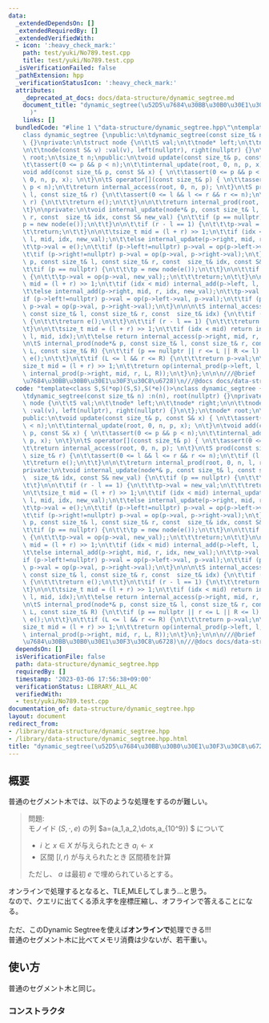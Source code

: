 ```yaml
---
data:
  _extendedDependsOn: []
  _extendedRequiredBy: []
  _extendedVerifiedWith:
  - icon: ':heavy_check_mark:'
    path: test/yuki/No789.test.cpp
    title: test/yuki/No789.test.cpp
  _isVerificationFailed: false
  _pathExtension: hpp
  _verificationStatusIcon: ':heavy_check_mark:'
  attributes:
    _deprecated_at_docs: docs/data-structure/dynamic_segtree.md
    document_title: "dynamic_segtree(\u52D5\u7684\u30BB\u30B0\u30E1\u30F3\u30C8\u6728\
      )"
    links: []
  bundledCode: "#line 1 \"data-structure/dynamic_segtree.hpp\"\ntemplate<class S,S(*op)(S,S),S(*e)()>\n\
    class dynamic_segtree {\npublic:\n\tdynamic_segtree(const size_t& n) :n(n), root(nullptr)\
    \ {}\nprivate:\n\tstruct node {\n\t\tS val;\n\t\tnode* left;\n\t\tnode* right;\n\
    \n\t\tnode(const S& v) :val(v), left(nullptr), right(nullptr) {}\n\t};\n\tnode*\
    \ root;\n\tsize_t n;\npublic:\n\tvoid update(const size_t& p, const S& x) { \n\
    \t\tassert(0 <= p && p < n);\n\t\tinternal_update(root, 0, n, p, x); \n\t}\n\t\
    void add(const size_t& p, const S& x) { \n\t\tassert(0 <= p && p < n);\n\t\tinternal_add(root,\
    \ 0, n, p, x); \n\t}\n\tS operator[](const size_t& p) { \n\t\tassert(0 <= p &&\
    \ p < n);\n\t\treturn internal_access(root, 0, n, p); \n\t}\n\tS prod(const size_t&\
    \ l, const size_t& r) {\n\t\tassert(0 <= l && l <= r && r <= n);\n\t\tif (l ==\
    \ r) {\n\t\t\treturn e();\n\t\t}\n\n\t\treturn internal_prod(root, 0, n, l, r);\n\
    \t}\n\nprivate:\n\tvoid internal_update(node*& p, const size_t& l, const size_t&\
    \ r, const  size_t& idx, const S& new_val) {\n\t\tif (p == nullptr) {\n\t\t\t\
    p = new node(e());\n\t\t}\n\n\t\tif (r - l == 1) {\n\t\t\tp->val = new_val;\n\t\
    \t\treturn;\n\t\t}\n\n\t\tsize_t mid = (l + r) >> 1;\n\t\tif (idx < mid) internal_update(p->left,\
    \ l, mid, idx, new_val);\n\t\telse internal_update(p->right, mid, r, idx, new_val);\n\
    \t\tp->val = e();\n\t\tif (p->left!=nullptr) p->val = op(p->left->val, p->val);\n\
    \t\tif (p->right!=nullptr) p->val = op(p->val, p->right->val);\n\t}\n\tvoid internal_add(node*&\
    \ p, const size_t& l, const size_t& r, const  size_t& idx, const S& new_val) {\n\
    \t\tif (p == nullptr) {\n\t\t\tp = new node(e());\n\t\t}\n\n\t\tif (r - l == 1)\
    \ {\n\t\t\tp->val = op(p->val, new_val);;\n\t\t\treturn;\n\t\t}\n\n\t\tsize_t\
    \ mid = (l + r) >> 1;\n\t\tif (idx < mid) internal_add(p->left, l, mid, idx, new_val);\n\
    \t\telse internal_add(p->right, mid, r, idx, new_val);\n\t\tp->val = e();\n\t\t\
    if (p->left!=nullptr) p->val = op(p->left->val, p->val);\n\t\tif (p->right!=nullptr)\
    \ p->val = op(p->val, p->right->val);\n\t}\n\n\n\tS internal_access(node*& p,\
    \ const size_t& l, const size_t& r, const  size_t& idx) {\n\t\tif (p == nullptr)\
    \ {\n\t\t\treturn e();\n\t\t}\n\t\tif (r - l == 1) {\n\t\t\treturn p->val;\n\t\
    \t}\n\n\t\tsize_t mid = (l + r) >> 1;\n\t\tif (idx < mid) return internal_access(p->left,\
    \ l, mid, idx);\n\t\telse return internal_access(p->right, mid, r, idx);\n\t}\n\
    \n\tS internal_prod(node*& p, const size_t& l, const size_t& r, const size_t&\
    \ L, const size_t& R) {\n\t\tif (p == nullptr || r <= L || R <= l) {\n\t\t\treturn\
    \ e();\n\t\t}\n\t\tif (L <= l && r <= R) {\n\t\t\treturn p->val;\n\t\t}\n\n\t\t\
    size_t mid = (l + r) >> 1;\n\t\treturn op(internal_prod(p->left, l, mid, L, R),\
    \ internal_prod(p->right, mid, r, L, R));\n\t}\n};\n\n\n///@brief  dynamic_segtree(\u52D5\
    \u7684\u30BB\u30B0\u30E1\u30F3\u30C8\u6728)\n///@docs docs/data-structure/dynamic_segtree.md\n"
  code: "template<class S,S(*op)(S,S),S(*e)()>\nclass dynamic_segtree {\npublic:\n\
    \tdynamic_segtree(const size_t& n) :n(n), root(nullptr) {}\nprivate:\n\tstruct\
    \ node {\n\t\tS val;\n\t\tnode* left;\n\t\tnode* right;\n\n\t\tnode(const S& v)\
    \ :val(v), left(nullptr), right(nullptr) {}\n\t};\n\tnode* root;\n\tsize_t n;\n\
    public:\n\tvoid update(const size_t& p, const S& x) { \n\t\tassert(0 <= p && p\
    \ < n);\n\t\tinternal_update(root, 0, n, p, x); \n\t}\n\tvoid add(const size_t&\
    \ p, const S& x) { \n\t\tassert(0 <= p && p < n);\n\t\tinternal_add(root, 0, n,\
    \ p, x); \n\t}\n\tS operator[](const size_t& p) { \n\t\tassert(0 <= p && p < n);\n\
    \t\treturn internal_access(root, 0, n, p); \n\t}\n\tS prod(const size_t& l, const\
    \ size_t& r) {\n\t\tassert(0 <= l && l <= r && r <= n);\n\t\tif (l == r) {\n\t\
    \t\treturn e();\n\t\t}\n\n\t\treturn internal_prod(root, 0, n, l, r);\n\t}\n\n\
    private:\n\tvoid internal_update(node*& p, const size_t& l, const size_t& r, const\
    \  size_t& idx, const S& new_val) {\n\t\tif (p == nullptr) {\n\t\t\tp = new node(e());\n\
    \t\t}\n\n\t\tif (r - l == 1) {\n\t\t\tp->val = new_val;\n\t\t\treturn;\n\t\t}\n\
    \n\t\tsize_t mid = (l + r) >> 1;\n\t\tif (idx < mid) internal_update(p->left,\
    \ l, mid, idx, new_val);\n\t\telse internal_update(p->right, mid, r, idx, new_val);\n\
    \t\tp->val = e();\n\t\tif (p->left!=nullptr) p->val = op(p->left->val, p->val);\n\
    \t\tif (p->right!=nullptr) p->val = op(p->val, p->right->val);\n\t}\n\tvoid internal_add(node*&\
    \ p, const size_t& l, const size_t& r, const  size_t& idx, const S& new_val) {\n\
    \t\tif (p == nullptr) {\n\t\t\tp = new node(e());\n\t\t}\n\n\t\tif (r - l == 1)\
    \ {\n\t\t\tp->val = op(p->val, new_val);;\n\t\t\treturn;\n\t\t}\n\n\t\tsize_t\
    \ mid = (l + r) >> 1;\n\t\tif (idx < mid) internal_add(p->left, l, mid, idx, new_val);\n\
    \t\telse internal_add(p->right, mid, r, idx, new_val);\n\t\tp->val = e();\n\t\t\
    if (p->left!=nullptr) p->val = op(p->left->val, p->val);\n\t\tif (p->right!=nullptr)\
    \ p->val = op(p->val, p->right->val);\n\t}\n\n\n\tS internal_access(node*& p,\
    \ const size_t& l, const size_t& r, const  size_t& idx) {\n\t\tif (p == nullptr)\
    \ {\n\t\t\treturn e();\n\t\t}\n\t\tif (r - l == 1) {\n\t\t\treturn p->val;\n\t\
    \t}\n\n\t\tsize_t mid = (l + r) >> 1;\n\t\tif (idx < mid) return internal_access(p->left,\
    \ l, mid, idx);\n\t\telse return internal_access(p->right, mid, r, idx);\n\t}\n\
    \n\tS internal_prod(node*& p, const size_t& l, const size_t& r, const size_t&\
    \ L, const size_t& R) {\n\t\tif (p == nullptr || r <= L || R <= l) {\n\t\t\treturn\
    \ e();\n\t\t}\n\t\tif (L <= l && r <= R) {\n\t\t\treturn p->val;\n\t\t}\n\n\t\t\
    size_t mid = (l + r) >> 1;\n\t\treturn op(internal_prod(p->left, l, mid, L, R),\
    \ internal_prod(p->right, mid, r, L, R));\n\t}\n};\n\n\n///@brief  dynamic_segtree(\u52D5\
    \u7684\u30BB\u30B0\u30E1\u30F3\u30C8\u6728)\n///@docs docs/data-structure/dynamic_segtree.md"
  dependsOn: []
  isVerificationFile: false
  path: data-structure/dynamic_segtree.hpp
  requiredBy: []
  timestamp: '2023-03-06 17:56:38+09:00'
  verificationStatus: LIBRARY_ALL_AC
  verifiedWith:
  - test/yuki/No789.test.cpp
documentation_of: data-structure/dynamic_segtree.hpp
layout: document
redirect_from:
- /library/data-structure/dynamic_segtree.hpp
- /library/data-structure/dynamic_segtree.hpp.html
title: "dynamic_segtree(\u52D5\u7684\u30BB\u30B0\u30E1\u30F3\u30C8\u6728)"
---
```

## 概要
普通のセグメント木では、以下のような処理をするのが難しい。

> 問題:\
> モノイド $(S,\cdot,e)$ の列 $a=(a_1,a_2,\dots,a_{10^9}) $ について
>    - $i$ と $x\in X$ が与えられたとき $a_i\leftarrow x$
>    - 区間 $[l,r)$ が与えられたとき 区間積を計算
>
> ただし、 $a$ は最初 $e$ で埋められているとする。

オンラインで処理するとなると、TLE,MLEしてしまう...と思う。\
なので、クエリに出てくる添え字を座標圧縮し、オフラインで答えることになる。
\
\
ただ、このDynamic Segtreeを使えば**オンラインで**処理できる!!!
\
普通のセグメント木に比べてメモリ消費は少ないが、若干重い。
## 使い方
普通のセグメント木と同じ。

### コンストラクタ